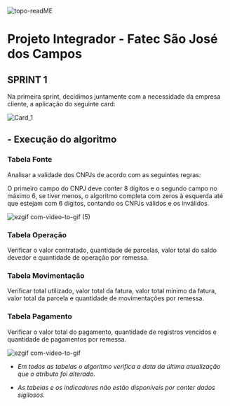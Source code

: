 ![topo-readME](https://user-images.githubusercontent.com/56441214/87261187-ae2e7580-c48b-11ea-91de-e2bad8f5b938.png)


# Projeto Integrador - Fatec São José dos Campos 


## SPRINT 1

Na primeira sprint, decidimos juntamente com a necessidade da empresa cliente, a aplicação do seguinte card:

![Card_1](https://user-images.githubusercontent.com/56441214/87236779-a60b0300-c3c3-11ea-8244-d7f2d4497e03.png)


## - Execução do algoritmo

### Tabela Fonte

Analisar a validade dos CNPJs de acordo com as seguintes regras:

O primeiro campo do CNPJ deve conter 8 dígitos e o segundo campo no máximo 6, se tiver menos, o algoritmo completa com zeros à esquerda até que estejam com 6 dígitos, contando os CNPJs válidos e os inválidos. 


![ezgif com-video-to-gif (5)](https://user-images.githubusercontent.com/57918707/82106998-d2bfd880-96fa-11ea-88db-1056177454e8.gif)



### Tabela Operação
Verificar o valor contratado, quantidade de parcelas, valor total do saldo devedor e quantidade de operação por remessa.

### Tabela Movimentação
Verificar total utilizado, valor total da fatura, valor total mínimo da fatura, valor total da parcela e quantidade de movimentações por remessa.

### Tabela Pagamento 
Verificar o valor total do pagamento, quantidade de registros vencidos e quantidade de pagamentos por remessa.



![ezgif com-video-to-gif](https://user-images.githubusercontent.com/57918707/82107358-61cdf000-96fd-11ea-975e-172898360aaa.gif)






* *Em todas as tabelas o algoritmo verifica a data da última atualização que o atributo foi alterado.*

* *As tabelas e os indicadores não estão disponíveis por conter dados sigilosos.*

